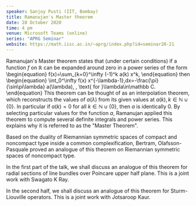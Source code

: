 ```yaml
---
speaker: Sanjoy Pusti (IIT, Bombay)
title: Ramanujan's Master theorem
date: 28 October 2020
time: 4 pm
venue: Microsoft Teams (online)
series: "APRG Seminar"
website: https://math.iisc.ac.in/~aprg/index.php?id=seminar20-21
---
```


Ramanujan's Master theorem states that (under certain conditions) if a
function $f$ on $\mathbb R$ can be expanded around zero in a power series
of the form
\begin{equation}
f(x)=\sum_{k=0}^\infty (-1)^k a(k) x^k,
\end{equation}
then 
\begin{equation}
\int_0^\infty f(x) x^{-\lambda-1}\,dx=-\frac{\pi}{\sin\pi\lambda}
a(\lambda), \, \text{ for }\lambda\in\mathbb C.
\end{equation}
This theorem can be thought of as an interpolation theorem, which
reconstructs the values of $a(\lambda)$ from its given values at
$a(k), k\in \mathbb N\cup \{0\}$. In particular if $a(k)=0$ for all $k\in \mathbb N\cup \{0\}$,
then $a$ is identically $0$. By selecting particular values for the function $a$,
Ramanujan applied this theorem to compute several definite integrals and power series.
This explains why it is referred to as the "Master Theorem".

Based on the duality of Riemannian symmetric spaces of compact and noncompact
type inside a common complexification, Bertram, Olafsson-Pasquale proved an
analogue of this theorem on Riemannian symmetric spaces of noncompact type. 

In the first part of the talk, we shall discuss an analogue of this theorem for
radial sections of line bundles over Poincare upper half plane. This is a
joint work with Swagato K Ray.

In the second half, we shall discuss an analogue of this theorem for
Sturm-Liouville operators. This is a joint work with Jotsaroop Kaur.


